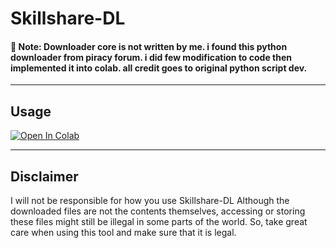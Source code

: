 # Skillshare-DL

<h4>📝 Note: Downloader core is not written by me. i found this python downloader from piracy forum. i did few modification to code then implemented it into colab. all credit goes to original python script dev.</h4>

<hr>

## Usage

<a href="#" target="_parent\"><img src="https://colab.research.google.com/assets/colab-badge.svg" alt="Open In Colab"/></a>

<hr>

## Disclaimer

I will not be responsible for how you use Skillshare-DL
Although the downloaded files are not the contents themselves, accessing or storing these files might still be illegal in some parts of the world. So, take great care when using this tool and make sure that it is legal.
